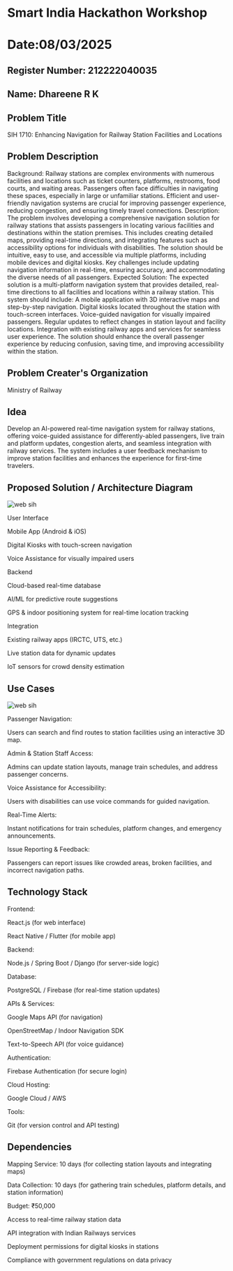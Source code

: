 # Smart India Hackathon Workshop
# Date:08/03/2025
## Register Number: 212222040035
## Name: Dhareene R K
## Problem Title
SIH 1710: Enhancing Navigation for Railway Station Facilities and Locations
## Problem Description
Background: Railway stations are complex environments with numerous facilities and locations such as ticket counters, platforms, restrooms, food courts, and waiting areas. Passengers often face difficulties in navigating these spaces, especially in large or unfamiliar stations. Efficient and user-friendly navigation systems are crucial for improving passenger experience, reducing congestion, and ensuring timely travel connections. Description: The problem involves developing a comprehensive navigation solution for railway stations that assists passengers in locating various facilities and destinations within the station premises. This includes creating detailed maps, providing real-time directions, and integrating features such as accessibility options for individuals with disabilities. The solution should be intuitive, easy to use, and accessible via multiple platforms, including mobile devices and digital kiosks. Key challenges include updating navigation information in real-time, ensuring accuracy, and accommodating the diverse needs of all passengers. Expected Solution: The expected solution is a multi-platform navigation system that provides detailed, real-time directions to all facilities and locations within a railway station. This system should include: A mobile application with 3D interactive maps and step-by-step navigation. Digital kiosks located throughout the station with touch-screen interfaces. Voice-guided navigation for visually impaired passengers. Regular updates to reflect changes in station layout and facility locations. Integration with existing railway apps and services for seamless user experience. The solution should enhance the overall passenger experience by reducing confusion, saving time, and improving accessibility within the station.

## Problem Creater's Organization
Ministry of Railway

## Idea
Develop an AI-powered real-time navigation system for railway stations, offering voice-guided assistance for differently-abled passengers, live train and platform updates, congestion alerts, and seamless integration with railway services. The system includes a user feedback mechanism to improve station facilities and enhances the experience for first-time travelers.

## Proposed Solution / Architecture Diagram
![web sih](https://github.com/user-attachments/assets/69907694-9ec7-4ab0-bd31-6907a5370114)


User Interface

Mobile App (Android & iOS)

Digital Kiosks with touch-screen navigation

Voice Assistance for visually impaired users

Backend

Cloud-based real-time database

AI/ML for predictive route suggestions

GPS & indoor positioning system for real-time location tracking

Integration

Existing railway apps (IRCTC, UTS, etc.)

Live station data for dynamic updates

IoT sensors for crowd density estimation

## Use Cases
![web sih](https://github.com/user-attachments/assets/d46e18f8-811e-4cab-a9dd-aafd97a60811)

Passenger Navigation:

Users can search and find routes to station facilities using an interactive 3D map.

Admin & Station Staff Access:

Admins can update station layouts, manage train schedules, and address passenger concerns.

Voice Assistance for Accessibility:

Users with disabilities can use voice commands for guided navigation.

Real-Time Alerts:

Instant notifications for train schedules, platform changes, and emergency announcements.

Issue Reporting & Feedback:

Passengers can report issues like crowded areas, broken facilities, and incorrect navigation paths.




## Technology Stack
Frontend:

React.js (for web interface)

React Native / Flutter (for mobile app)

Backend:

Node.js / Spring Boot / Django (for server-side logic)

Database:

PostgreSQL / Firebase (for real-time station updates)

APIs & Services:

Google Maps API (for navigation)

OpenStreetMap / Indoor Navigation SDK

Text-to-Speech API (for voice guidance)

Authentication:

Firebase Authentication (for secure login)

Cloud Hosting:

Google Cloud / AWS

Tools:

Git (for version control and API testing)

## Dependencies
Mapping Service: 10 days (for collecting station layouts and integrating maps)

Data Collection: 10 days (for gathering train schedules, platform details, and station information)

Budget: ₹50,000

Access to real-time railway station data

API integration with Indian Railways services

Deployment permissions for digital kiosks in stations

Compliance with government regulations on data privacy


